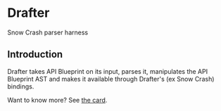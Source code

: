 # Drafter

Snow Crash parser harness

## Introduction

Drafter takes API Blueprint on its input, parses it, manipulates the API Blueprint AST and makes it available through Drafter's (ex Snow Crash) bindings.

Want to know more? See [the card](https://trello.com/c/lS76AEU3/21-drafter).
